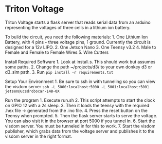 # Triton Voltage

Triton Voltage starts a flask server that reads serial data from an arduino representing the voltages of three cells in a lithium ion battery.

To build the circuit, you need the following materials:
    1. One Lithium Ion Battery, with 4 pins - three voltage pins, 1 ground. Currently the circuit is designed for a 12v LIPO.
    2. One Jetson Nano
    3. One Teensy v3.2
    4. Male to Female and Female to Female Wires
    5. Wire Cutters

Install Required Software
    1. Look at install.s. This should work but assumes some paths.
    2. Change the path ~/projects/d3/ to your own donkey d3 or d3_sim path.
    3. Run ``pip install -r requirements.txt``

Setup Your Environment
    1. Be sure to ssh in with tunneling so you can view the visdom server
        `ssh -L 5000:localhost:5000 -L 5001:localhost:5001 jetson@ucsdrobocar-148-0X`

Run the program
    1. Execute run.sh
    2. This script attempts to start the clock on GPIO 12 with a 2s sleep.
    3. Then it loads the teensy with the required .hex file -> generated from the .ino file.
    4. Press the reset button on the Teensy when prompted.
    5. Then the flask server starts to serve the voltage. You can also visit it in the browser at port 5000 if you tunnel in.
    6. Start the visdom server. You must be tunneled in for this to work.
    7. Start the visdom publisher, which grabs data from the voltage server and publishes it to the visdom server in the right format.
